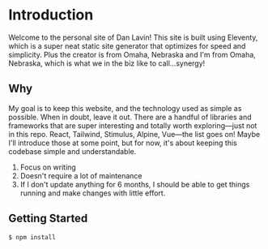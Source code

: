 # Introduction
Welcome to the personal site of Dan Lavin! This site is built using Eleventy, which is a super neat static site generator that optimizes for speed and simplicity. Plus the creator is from Omaha, Nebraska and I'm from Omaha, Nebraska, which is what we in the biz like to call...synergy!

## Why
My goal is to keep this website, and the technology used as simple as possible. When in doubt, leave it out. There are a handful of libraries and frameworks that are super interesting and totally worth exploring—just not in this repo. React, Tailwind, Stimulus, Alpine, Vue—the list goes on! Maybe I'll introduce those at some point, but for now, it's about keeping this codebase simple and understandable.

1. Focus on writing
2. Doesn't require a lot of maintenance
3. If I don't update anything for 6 months, I should be able to get things running and make changes with little effort.

## Getting Started

```
$ npm install
```

